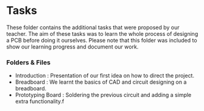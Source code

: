# Tasks
These folder contains the additional tasks that were proposed by our teacher. 
The aim of these tasks was to learn the whole process of designing a PCB before doing it ourselves.
Please note that this folder was included to show our learning progress and document our work.

### Folders & Files
+ Introduction : Presentation of our first idea on how to direct the project.
+ Breadboard : We learnt the basics of CAD and circuit designing on a breadboard.
+ Prototyping Board : Soldering the previous circuit and adding a simple extra functionality.f
